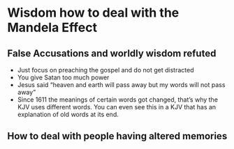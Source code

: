 # Wisdom how to deal with the Mandela Effect
## False Accusations and worldly wisdom refuted
- Just focus on preaching the gospel and do not get distracted
- You give Satan too much power
- Jesus said “heaven and earth will pass away but my words will not pass away”
- Since 1611 the meanings of certain words got changed, that’s why the KJV uses different words. You can even see this in a KJV that has an explanation of old words at its end.
## How to deal with people having altered memories
